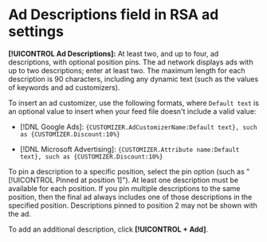 # Ad Descriptions field in RSA ad settings

**[!UICONTROL Ad Descriptions]:** At least two, and up to four, ad descriptions, with optional position pins. The ad network displays ads with up to two descriptions; enter at least two. The maximum length for each description is 90 characters, including any dynamic text (such as the values of keywords and ad customizers).

To insert an ad customizer, use the following formats, where `Default text` is an optional value to insert when your feed file doesn't include a valid value:

* [!DNL Google Ads]: `{CUSTOMIZER.AdCustomizerName:Default text}, such as {CUSTOMIZER.Discount:10%}`

* [!DNL Microsoft Advertising]: `{CUSTOMIZER.Attribute name:Default text}, such as {CUSTOMIZER.Discount:10%}`

To pin a description to a specific position, select the pin option (such as "[!UICONTROL Pinned at position 1]"). At least one description must be available for each position. If you pin multiple descriptions to the same position, then the final ad always includes one of those descriptions in the specified position. Descriptions pinned to position 2 may not be shown with the ad.

To add an additional description, click **[!UICONTROL + Add]**.
